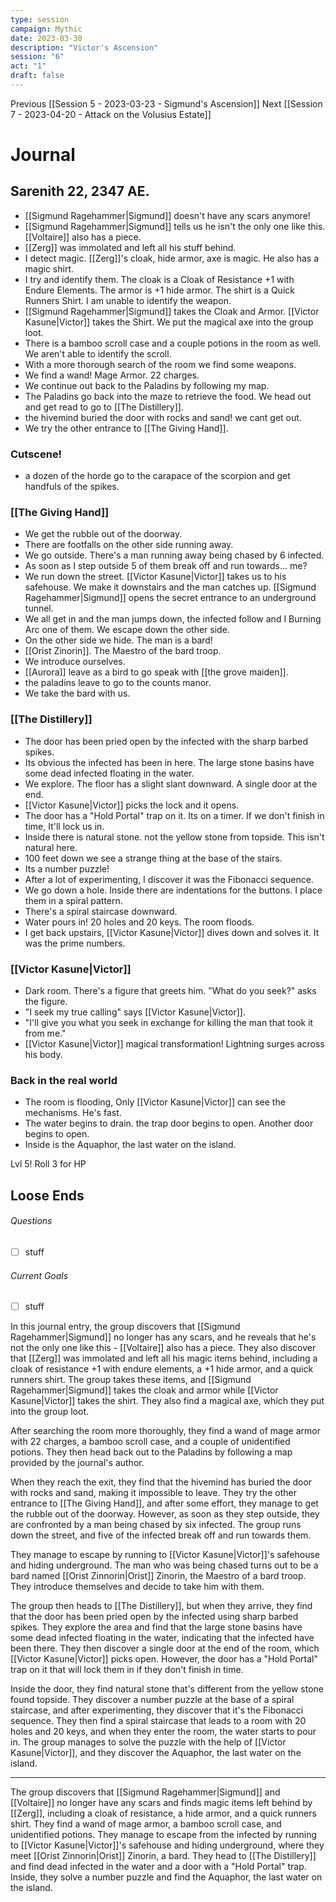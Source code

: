 ```yaml
---
type: session
campaign: Mythic
date: 2023-03-30
description: "Victor's Ascension"
session: "6"
act: "1"
draft: false
---
```

Previous [[Session 5 - 2023-03-23 - Sigmund's Ascension]]
Next [[Session 7 - 2023-04-20 - Attack on the Volusius Estate]]

# Journal
## Sarenith 22, 2347 AE.
- [[Sigmund Ragehammer|Sigmund]] doesn't have any scars anymore!
- [[Sigmund Ragehammer|Sigmund]] tells us he isn't the only one like this. [[Voltaire]] also has a piece.
- [[Zerg]] was immolated and left all his stuff behind.
- I detect magic. [[Zerg]]'s cloak, hide armor, axe is magic. He also has a magic shirt.
- I try and identify them. The cloak is a Cloak of Resistance +1 with Endure Elements. The armor is +1 hide armor. The shirt is a Quick Runners Shirt. I am unable to identify the weapon.
- [[Sigmund Ragehammer|Sigmund]] takes the Cloak and Armor. [[Victor Kasune|Victor]] takes the Shirt. We put the magical axe into the group loot.
- There is a bamboo scroll case and a couple potions in the room as well. We aren't able to identify the scroll.
- With a more thorough search of the room we find some weapons.
- We find a wand! Mage Armor. 22 charges.
- We continue out back to the Paladins by following my map.
- The Paladins go back into the maze to retrieve the food. We head out and get read to go to [[The Distillery]].
- the hivemind buried the door with rocks and sand! we cant get out.
- We try the other entrance to [[The Giving Hand]].

### Cutscene!
- a dozen of the horde go to the carapace of the scorpion and get handfuls of the spikes.

### [[The Giving Hand]]
- We get the rubble out of the doorway.
- There are footfalls on the other side running away.
- We go outside. There's a man running away being chased by 6 infected.
- As soon as I step outside 5 of them break off and run towards... me?
- We run down the street. [[Victor Kasune|Victor]] takes us to his safehouse. We make it downstairs and the man catches up. [[Sigmund Ragehammer|Sigmund]] opens the secret entrance to an underground tunnel. 
- We all get in and the man jumps down, the infected follow and I Burning Arc one of them. We escape down the other side. 
- On the other side we hide. The man is a bard!
- [[Orist Zinorin]]. The Maestro of the bard troop.
- We introduce ourselves.
- [[Aurora]] leave as a bird to go speak with [[the grove maiden]].
- the paladins leave to go to the counts manor.
- We take the bard with us.

### [[The Distillery]]
- The door has been pried open by the infected with the sharp barbed spikes.
- Its obvious the infected has been in here. The large stone basins have some dead infected floating in the water.
- We explore. The floor has a slight slant downward. A single door at the end.
- [[Victor Kasune|Victor]] picks the lock and it opens.
- The door has a "Hold Portal" trap on it. Its on a timer. If we don't finish in time, It'll lock us in.
- Inside there is natural stone. not the yellow stone from topside. This isn't natural here.
- 100 feet down we see a strange thing at the base of the stairs.
- Its a number puzzle!
- After a lot of experimenting, I discover it was the Fibonacci sequence.
- We go down a hole. Inside there are indentations for the buttons. I place them in a spiral pattern.
- There's a spiral staircase downward.
- Water pours in! 20 holes and 20 keys. The room floods.
- I get back upstairs, [[Victor Kasune|Victor]] dives down and solves it. It was the prime numbers.

### [[Victor Kasune|Victor]]
- Dark room. There's a figure that greets him. "What do you seek?" asks the figure.
- "I seek my true calling" says [[Victor Kasune|Victor]].
- "I'll give you what you seek in exchange for killing the man that took it from me."
- [[Victor Kasune|Victor]] magical transformation! Lightning surges across his body.

### Back in the real world
- The room is flooding, Only [[Victor Kasune|Victor]] can see the mechanisms. He's fast.
- The water begins to drain. the trap door begins to open. Another door begins to open.
- Inside is the Aquaphor, the last water on the island.

Lvl 5! Roll 3 for HP


## Loose Ends
###### Questions
- [ ] stuff

###### Current Goals
- [ ] stuff

In this journal entry, the group discovers that [[Sigmund Ragehammer|Sigmund]] no longer has any scars, and he reveals that he's not the only one like this - [[Voltaire]] also has a piece. They also discover that [[Zerg]] was immolated and left all his magic items behind, including a cloak of resistance +1 with endure elements, a +1 hide armor, and a quick runners shirt. The group takes these items, and [[Sigmund Ragehammer|Sigmund]] takes the cloak and armor while [[Victor Kasune|Victor]] takes the shirt. They also find a magical axe, which they put into the group loot.

After searching the room more thoroughly, they find a wand of mage armor with 22 charges, a bamboo scroll case, and a couple of unidentified potions. They then head back out to the Paladins by following a map provided by the journal's author.

When they reach the exit, they find that the hivemind has buried the door with rocks and sand, making it impossible to leave. They try the other entrance to [[The Giving Hand]], and after some effort, they manage to get the rubble out of the doorway. However, as soon as they step outside, they are confronted by a man being chased by six infected. The group runs down the street, and five of the infected break off and run towards them.

They manage to escape by running to [[Victor Kasune|Victor]]'s safehouse and hiding underground. The man who was being chased turns out to be a bard named [[Orist Zinnorin|Orist]] Zinorin, the Maestro of a bard troop. They introduce themselves and decide to take him with them.

The group then heads to [[The Distillery]], but when they arrive, they find that the door has been pried open by the infected using sharp barbed spikes. They explore the area and find that the large stone basins have some dead infected floating in the water, indicating that the infected have been there. They then discover a single door at the end of the room, which [[Victor Kasune|Victor]] picks open. However, the door has a "Hold Portal" trap on it that will lock them in if they don't finish in time.

Inside the door, they find natural stone that's different from the yellow stone found topside. They discover a number puzzle at the base of a spiral staircase, and after experimenting, they discover that it's the Fibonacci sequence. They then find a spiral staircase that leads to a room with 20 holes and 20 keys, and when they enter the room, the water starts to pour in. The group manages to solve the puzzle with the help of [[Victor Kasune|Victor]], and they discover the Aquaphor, the last water on the island.

---
The group discovers that [[Sigmund Ragehammer|Sigmund]] and [[Voltaire]] no longer have any scars and finds magic items left behind by [[Zerg]], including a cloak of resistance, a hide armor, and a quick runners shirt. They find a wand of mage armor, a bamboo scroll case, and unidentified potions. They manage to escape from the infected by running to [[Victor Kasune|Victor]]'s safehouse and hiding underground, where they meet [[Orist Zinnorin|Orist]] Zinorin, a bard. They head to [[The Distillery]] and find dead infected in the water and a door with a "Hold Portal" trap. Inside, they solve a number puzzle and find the Aquaphor, the last water on the island.